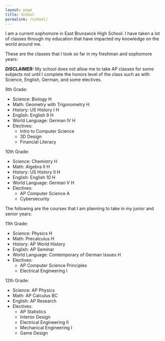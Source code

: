 ```yaml
---
layout: page
title: School
permalink: /school/
---
```


I am a current sophomore in East Brunswick High School. I have taken a lot of classes through my education that have impacted my knowledge on the world around me.

These are the classes that I took so far in my freshman and sophomore years:

**_DISCLAIMER:_** My school does not allow me to take AP classes for some subjects not until I complete the honors level of the class such as with Science, English, German, and some electives.

9th Grade:
- Science: Biology H
- Math: Geometry with Trigonometry H
- History: US History I H
- English: English 9 H
- World Language: German IV H
- Electives:
    - Intro to Computer Science
    - 3D Design
    - Financial Literacy

10th Grade:
- Science: Chemistry H
- Math: Algebra II H
- History: US History II H
- English: English 10 H
- World Language: German V H
- Electives:
    - AP Computer Science A
    - Cybersecurity


The following are the courses that I am planning to take in my junior and senior years:

11th Grade:
- Science: Physics H 
- Math: Precalculus H
- History: AP World History
- English: AP Seminar
- World Language: Contemporary of German Issues H
- Electives:
    - AP Computer Science Principles
    - Electrical Engineering I

12th Grade:
- Science: AP Physics
- Math: AP Calculus BC
- English: AP Research
- Electives:
    - AP Statistics
    - Interior Design
    - Electrical Engineering II
    - Mechanical Engineering I
    - Game Design